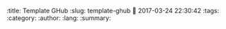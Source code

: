 :title: Template GHub
:slug: template-ghub
:date: 2017-03-24 22:30:42
:tags: 
:category: 
:author: 
:lang: 
:summary: 
